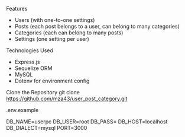 Features

- Users (with one-to-one settings)
- Posts (each post belongs to a user, can belong to many categories)
- Categories (each can belong to many posts)
- Settings (one setting per user)

Technologies Used

- Express.js
- Sequelize ORM
- MySQL
- Dotenv for environment config

Clone the Repository
git clone https://github.com/mza43/user_post_category.git

.env.example

DB_NAME=userpc
DB_USER=root
DB_PASS=
DB_HOST=localhost
DB_DIALECT=mysql
PORT=3000

